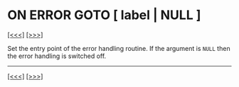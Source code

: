 # ON ERROR GOTO \[ label | NULL \]

[\[\<\<\<\]](ug_25.149.md) [\[\>\>\>\]](ug_25.151.md)

Set the entry point of the error handling routine. If the argument is
`NULL` then the error handling is switched off.

-----

[\[\<\<\<\]](ug_25.149.md) [\[\>\>\>\]](ug_25.151.md)
